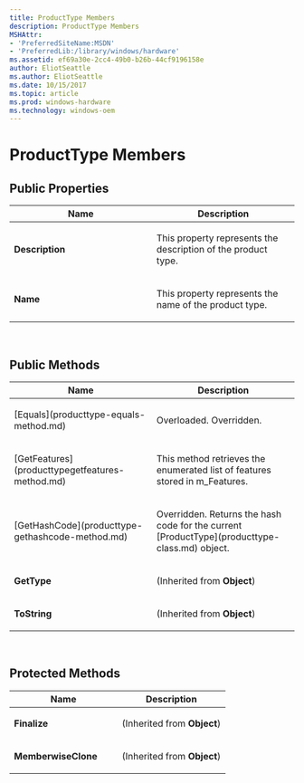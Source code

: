 ```yaml
---
title: ProductType Members
description: ProductType Members
MSHAttr:
- 'PreferredSiteName:MSDN'
- 'PreferredLib:/library/windows/hardware'
ms.assetid: ef69a30e-2cc4-49b0-b26b-44cf9196158e
author: EliotSeattle
ms.author: EliotSeattle
ms.date: 10/15/2017
ms.topic: article
ms.prod: windows-hardware
ms.technology: windows-oem
---
```


# ProductType Members


## <span id="Public_Properties"></span><span id="public_properties"></span><span id="PUBLIC_PROPERTIES"></span>Public Properties


<table>
<colgroup>
<col width="50%" />
<col width="50%" />
</colgroup>
<thead>
<tr class="header">
<th>Name</th>
<th>Description</th>
</tr>
</thead>
<tbody>
<tr class="odd">
<td><p><strong>Description</strong></p></td>
<td><p>This property represents the description of the product type.</p></td>
</tr>
<tr class="even">
<td><p><strong>Name</strong></p></td>
<td><p>This property represents the name of the product type.</p></td>
</tr>
</tbody>
</table>

 

## <span id="Public_Methods"></span><span id="public_methods"></span><span id="PUBLIC_METHODS"></span>Public Methods


<table>
<colgroup>
<col width="50%" />
<col width="50%" />
</colgroup>
<thead>
<tr class="header">
<th>Name</th>
<th>Description</th>
</tr>
</thead>
<tbody>
<tr class="odd">
<td><p>[Equals](producttype-equals-method.md)</p></td>
<td><p>Overloaded. Overridden.</p></td>
</tr>
<tr class="even">
<td><p>[GetFeatures](producttypegetfeatures-method.md)</p></td>
<td><p>This method retrieves the enumerated list of features stored in m_Features.</p></td>
</tr>
<tr class="odd">
<td><p>[GetHashCode](producttype-gethashcode-method.md)</p></td>
<td><p>Overridden. Returns the hash code for the current [ProductType](producttype-class.md) object.</p></td>
</tr>
<tr class="even">
<td><p><strong>GetType</strong></p></td>
<td><p>(Inherited from <strong>Object</strong>)</p></td>
</tr>
<tr class="odd">
<td><p><strong>ToString</strong></p></td>
<td><p>(Inherited from <strong>Object</strong>)</p></td>
</tr>
</tbody>
</table>

 

## <span id="Protected_Methods"></span><span id="protected_methods"></span><span id="PROTECTED_METHODS"></span>Protected Methods


<table>
<colgroup>
<col width="50%" />
<col width="50%" />
</colgroup>
<thead>
<tr class="header">
<th>Name</th>
<th>Description</th>
</tr>
</thead>
<tbody>
<tr class="odd">
<td><p><strong>Finalize</strong></p></td>
<td><p>(Inherited from <strong>Object</strong>)</p></td>
</tr>
<tr class="even">
<td><p><strong>MemberwiseClone</strong></p></td>
<td><p>(Inherited from <strong>Object</strong>)</p></td>
</tr>
</tbody>
</table>

 

 

 






